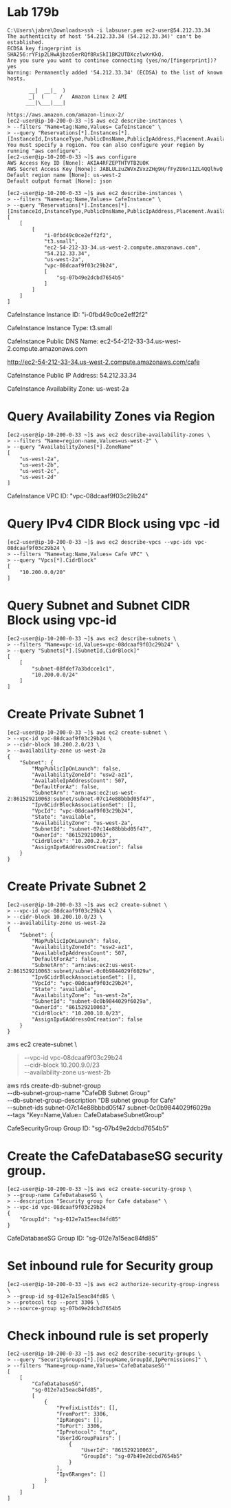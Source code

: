 # Lab 179b

```
C:\Users\jabre\Downloads>ssh -i labsuser.pem ec2-user@54.212.33.34
The authenticity of host '54.212.33.34 (54.212.33.34)' can't be established.
ECDSA key fingerprint is SHA256:rYFip2LHwAjbzo5erRQf8RxSkI1BK2UTDXczlwXrKkQ.
Are you sure you want to continue connecting (yes/no/[fingerprint])? yes
Warning: Permanently added '54.212.33.34' (ECDSA) to the list of known hosts.

       __|  __|_  )
       _|  (     /   Amazon Linux 2 AMI
      ___|\___|___|

https://aws.amazon.com/amazon-linux-2/
[ec2-user@ip-10-200-0-33 ~]$ aws ec2 describe-instances \
> --filters "Name=tag:Name,Values= CafeInstance" \
> --query "Reservations[*].Instances[*].[InstanceId,InstanceType,PublicDnsName,PublicIpAddress,Placement.AvailabilityZone,VpcId,SecurityGroups[*].GroupId]"
You must specify a region. You can also configure your region by running "aws configure".
[ec2-user@ip-10-200-0-33 ~]$ aws configure
AWS Access Key ID [None]: AKIA4RFZEPTHTVTB2UOK
AWS Secret Access Key [None]: JABLULzuZWVxZVxzZHg9H/fFyZU6n11ZL4QQlhvQ
Default region name [None]: us-west-2
Default output format [None]: json

```
```
[ec2-user@ip-10-200-0-33 ~]$ aws ec2 describe-instances \
> --filters "Name=tag:Name,Values= CafeInstance" \
> --query "Reservations[*].Instances[*].[InstanceId,InstanceType,PublicDnsName,PublicIpAddress,Placement.AvailabilityZone,VpcId,SecurityGroups[*].GroupId]"
[
    [
        [
            "i-0fbd49c0ce2eff2f2",
            "t3.small",
            "ec2-54-212-33-34.us-west-2.compute.amazonaws.com",
            "54.212.33.34",
            "us-west-2a",
            "vpc-08dcaaf9f03c29b24",
            [
                "sg-07b49e2dcbd7654b5"
            ]
        ]
    ]
]
```
CafeInstance Instance ID: "i-0fbd49c0ce2eff2f2"

CafeInstance Instance Type: t3.small

CafeInstance Public DNS Name: ec2-54-212-33-34.us-west-2.compute.amazonaws.com

http://ec2-54-212-33-34.us-west-2.compute.amazonaws.com/cafe

CafeInstance Public IP Address: 54.212.33.34

CafeInstance Availability Zone: us-west-2a

# Query Availability Zones via Region

```
[ec2-user@ip-10-200-0-33 ~]$ aws ec2 describe-availability-zones \
> --filters "Name=region-name,Values=us-west-2" \
> --query "AvailabilityZones[*].ZoneName"
[
    "us-west-2a",
    "us-west-2b",
    "us-west-2c",
    "us-west-2d"
]

```
CafeInstance VPC ID: "vpc-08dcaaf9f03c29b24"

# Query IPv4 CIDR Block using vpc -id
```
[ec2-user@ip-10-200-0-33 ~]$ aws ec2 describe-vpcs --vpc-ids vpc-08dcaaf9f03c29b24 \
> --filters "Name=tag:Name,Values= Cafe VPC" \
> --query "Vpcs[*].CidrBlock"
[
    "10.200.0.0/20"
]

```
# Query Subnet and Subnet CIDR Block using vpc-id
```
[ec2-user@ip-10-200-0-33 ~]$ aws ec2 describe-subnets \
> --filters "Name=vpc-id,Values=vpc-08dcaaf9f03c29b24" \
> --query "Subnets[*].[SubnetId,CidrBlock]"
[
    [
        "subnet-08fdef7a3bdcce1c1",
        "10.200.0.0/24"
    ]
]

```
# Create Private Subnet 1
```
[ec2-user@ip-10-200-0-33 ~]$ aws ec2 create-subnet \
> --vpc-id vpc-08dcaaf9f03c29b24 \
> --cidr-block 10.200.2.0/23 \
> --availability-zone us-west-2a
{
    "Subnet": {
        "MapPublicIpOnLaunch": false,
        "AvailabilityZoneId": "usw2-az1",
        "AvailableIpAddressCount": 507,
        "DefaultForAz": false,
        "SubnetArn": "arn:aws:ec2:us-west-2:861529210063:subnet/subnet-07c14e88bbbd05f47",
        "Ipv6CidrBlockAssociationSet": [],
        "VpcId": "vpc-08dcaaf9f03c29b24",
        "State": "available",
        "AvailabilityZone": "us-west-2a",
        "SubnetId": "subnet-07c14e88bbbd05f47",
        "OwnerId": "861529210063",
        "CidrBlock": "10.200.2.0/23",
        "AssignIpv6AddressOnCreation": false
    }
}

```
# Create Private Subnet 2
```
[ec2-user@ip-10-200-0-33 ~]$ aws ec2 create-subnet \
> --vpc-id vpc-08dcaaf9f03c29b24 \
> --cidr-block 10.200.10.0/23 \
> --availability-zone us-west-2a
{
    "Subnet": {
        "MapPublicIpOnLaunch": false,
        "AvailabilityZoneId": "usw2-az1",
        "AvailableIpAddressCount": 507,
        "DefaultForAz": false,
        "SubnetArn": "arn:aws:ec2:us-west-2:861529210063:subnet/subnet-0c0b9844029f6029a",
        "Ipv6CidrBlockAssociationSet": [],
        "VpcId": "vpc-08dcaaf9f03c29b24",
        "State": "available",
        "AvailabilityZone": "us-west-2a",
        "SubnetId": "subnet-0c0b9844029f6029a",
        "OwnerId": "861529210063",
        "CidrBlock": "10.200.10.0/23",
        "AssignIpv6AddressOnCreation": false
    }
}

```
aws ec2 create-subnet \
> --vpc-id vpc-08dcaaf9f03c29b24 \
> --cidr-block 10.200.9.0/23 \
> --availability-zone us-west-2b

aws rds create-db-subnet-group \
--db-subnet-group-name "CafeDB Subnet Group" \
--db-subnet-group-description "DB subnet group for Cafe" \
--subnet-ids subnet-07c14e88bbbd05f47 subnet-0c0b9844029f6029a \
--tags "Key=Name,Value= CafeDatabaseSubnetGroup"

CafeSecurityGroup Group ID: "sg-07b49e2dcbd7654b5"

# Create the CafeDatabaseSG security group.  
```
[ec2-user@ip-10-200-0-33 ~]$ aws ec2 create-security-group \
> --group-name CafeDatabaseSG \
> --description "Security group for Cafe database" \
> --vpc-id vpc-08dcaaf9f03c29b24
{
    "GroupId": "sg-012e7a15eac84fd85"
}
```
CafeDatabaseSG Group ID: "sg-012e7a15eac84fd85"
# Set inbound rule for Security group
```
[ec2-user@ip-10-200-0-33 ~]$ aws ec2 authorize-security-group-ingress \
> --group-id sg-012e7a15eac84fd85 \
> --protocol tcp --port 3306 \
> --source-group sg-07b49e2dcbd7654b5

```
# Check inbound rule is set properly
```
[ec2-user@ip-10-200-0-33 ~]$ aws ec2 describe-security-groups \
> --query "SecurityGroups[*].[GroupName,GroupId,IpPermissions]" \
> --filters "Name=group-name,Values='CafeDatabaseSG'"
[
    [
        "CafeDatabaseSG",
        "sg-012e7a15eac84fd85",
        [
            {
                "PrefixListIds": [],
                "FromPort": 3306,
                "IpRanges": [],
                "ToPort": 3306,
                "IpProtocol": "tcp",
                "UserIdGroupPairs": [
                    {
                        "UserId": "861529210063",
                        "GroupId": "sg-07b49e2dcbd7654b5"
                    }
                ],
                "Ipv6Ranges": []
            }
        ]
    ]
]
```

